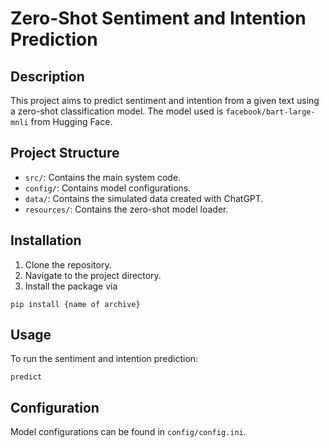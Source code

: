 # Zero-Shot Sentiment and Intention Prediction

## Description
This project aims to predict sentiment and intention from a given text using a zero-shot classification model. The model used is `facebook/bart-large-mnli` from Hugging Face.

## Project Structure
- `src/`: Contains the main system code.
- `config/`: Contains model configurations.
- `data/`: Contains the simulated data created with ChatGPT.
- `resources/`: Contains the zero-shot model loader.

## Installation
1. Clone the repository.
2. Navigate to the project directory.
3. Install the package via

```shellscript
pip install {name of archive}
```

## Usage
To run the sentiment and intention prediction:
```shellscript
predict
```

## Configuration
Model configurations can be found in `config/config.ini`.